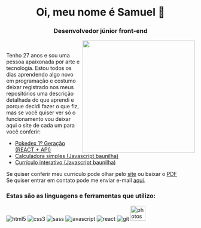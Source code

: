 
<h1 align="center">Oi, meu nome é Samuel &#129437;</h1>
<h3 align="center">Desenvolvedor júnior front-end</h3>
<img align="right" width="300" src="https://user-images.githubusercontent.com/104655361/177260769-570d1921-5a5f-4760-915e-8c7de690ff86.gif"/>
<br>





Tenho 27 anos e sou uma pessoa apaixonada por arte e tecnologia. Estou todos os dias aprendendo algo novo em programação e costumo deixar registrado nos meus repositórios uma descrição detalhada do que aprendi e porque decidi fazer o que fiz, mas se você quiser ver só o funcionamento vou deixar aqui o site de cada um para você conferir:  
<ul>
  <li><a href="https://pokedexgx.netlify.app/" target="blank">Pokedex 1º Geração (REACT + API)</a></li>
  <li><a href="https://calculadorasimplesgx.netlify.app/" target="blank">Calculadora simples (Javascript baunilha)</a></li>
  <li><a href="https://curriculointerativo.netlify.app/" target="blank">Currículo interativo (Javascript baunilha)</a></li>
</ul>
Se quiser conferir meu currículo pode olhar pelo <a href="https://curriculosamuelgx.netlify.app/">site</a> ou baixar o <a href="https://github.com/Guaxininho/Guaxininho/files/9440273/Curriculo.Samuel.Cavalcanti.-.R.pdf" download>PDF</a><br>
Se quiser entrar em contato pode me enviar e-mail <a href="mailto: samuelcavalcantimg@gmail.com">aqui</a>.
<h3 align="left">Estas são as linguagens e ferramentas que utilizo:</h3>
<p align="left"> 
<img src="https://user-images.githubusercontent.com/104655361/187089537-e1a1d643-02f7-4073-a45c-e38f5fc43f57.png" alt="html5"/></a> 
<img src="https://user-images.githubusercontent.com/104655361/187089706-059f2c2c-d49d-4eea-8a0c-5043e16479b6.png" alt="css3"/>
<img src="https://user-images.githubusercontent.com/104655361/187089830-4fedce58-93a4-45b5-b34c-5b401c9a3987.png" alt="sass"/>
<img src="https://user-images.githubusercontent.com/104655361/187090368-34f8cf79-379d-4548-a999-b946b6cc97ac.png" alt="javascript"/>
<img src="https://user-images.githubusercontent.com/104655361/187090576-dff33335-1c25-4b8d-b923-64d8a5905471.png" alt="react"/>
<img src="https://user-images.githubusercontent.com/104655361/187090270-89a580a6-77a8-4eac-b86b-d426028b3a70.png" alt="git"/>
<img src="https://user-images.githubusercontent.com/104655361/187090700-2102a323-b619-4fe1-98ac-5ca4fa10e58b.png" alt="photoshop" width="40" height="40"/>
</p>

